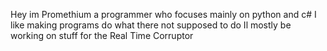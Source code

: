 Hey im Promethium a programmer who focuses mainly on python and c# 
I like making programs do what there not supposed to do 
Il mostly be working on stuff for the Real Time Corruptor

